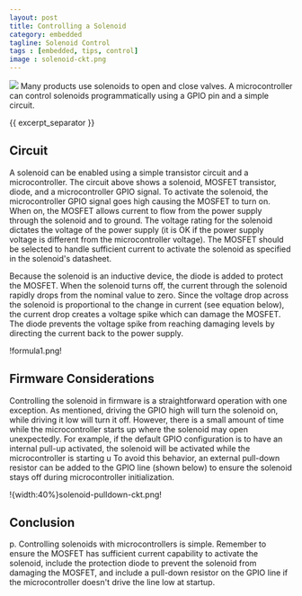 ```yaml
---
layout: post
title: Controlling a Solenoid
category: embedded
tagline: Solenoid Control
tags : [embedded, tips, control]
image : solenoid-ckt.png
---
```


<img class="post_image" src="{{ BASE_PATH }}/images/solenoid-ckt.png" />
Many products use solenoids to open and close valves. A microcontroller can control solenoids programmatically using a GPIO pin and a simple circuit. 

{{ excerpt_separator }}


## Circuit

 A solenoid can be enabled using a simple transistor circuit and a microcontroller. The circuit above shows a solenoid, MOSFET transistor, diode, and a microcontroller GPIO signal. To activate the solenoid, the microcontroller GPIO signal goes high causing the MOSFET to turn on. When on, the MOSFET allows current to flow from the power supply through the solenoid and to ground. The voltage rating for the solenoid dictates the voltage of the power supply (it is OK if the power supply voltage is different from the microcontroller voltage). The MOSFET should be selected to handle sufficient current to activate the solenoid as specified in the solenoid's datasheet.

 Because the solenoid is an inductive device, the diode is added to protect the MOSFET. When the solenoid turns off, the current through the solenoid rapidly drops from the nominal value to zero. Since the voltage drop across the solenoid is proportional to the change in current (see equation below), the current drop creates a voltage spike which can damage the MOSFET. The diode prevents the voltage spike from reaching damaging levels by directing the current back to the power supply.

!formula1.png!

## Firmware Considerations

 Controlling the solenoid in firmware is a straightforward operation with one exception. As mentioned, driving the GPIO high will turn the solenoid on, while driving it low will turn it off. However, there is a small amount of time while the microcontroller starts up where the solenoid may open unexpectedly. For example, if the default GPIO configuration is to have an internal pull-up activated, the solenoid will be activated while the microcontroller is starting u To avoid this behavior, an external pull-down resistor can be added to the GPIO line (shown below) to ensure the solenoid stays off during microcontroller initialization.

!{width:40%}solenoid-pulldown-ckt.png!  

## Conclusion

p. Controlling solenoids with microcontrollers is simple. Remember to ensure the MOSFET has sufficient current capability to activate the solenoid, include the protection diode to prevent the solenoid from damaging the MOSFET, and include a pull-down resistor on the GPIO line if the microcontroller doesn't drive the line low at startup.